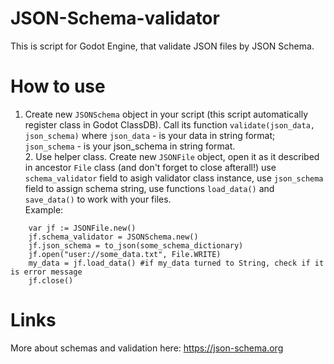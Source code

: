 # JSON-Schema-validator
This is script for Godot Engine, that validate JSON files by JSON Schema.

# How to use
1. Create new `JSONSchema` object in your script (this script automatically register class in Godot ClassDB).
Call its function `validate(json_data, json_schema)` where
`json_data` - is your data in string format;
`json_schema` - is your json_schema in string format.
<br>2. Use helper class. Create new `JSONFile` object, open it as it described in ancestor `File` class (and don't forget to close afterall!) use `schema_validator` field to asigh validator class instance, use `json_schema` field to assign schema string, use functions `load_data()` and `save_data()` to work with your files.
<br>Example:
```gdscript
	var jf := JSONFile.new()
	jf.schema_validator = JSONSchema.new()
	jf.json_schema = to_json(some_schema_dictionary)
	jf.open("user://some_data.txt", File.WRITE)
	my_data = jf.load_data() #if my_data turned to String, check if it is error message
	jf.close()
 ```
# Links
More about schemas and validation here: https://json-schema.org

